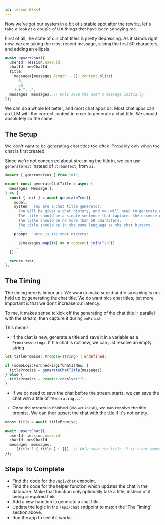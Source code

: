 ```yaml
---
id: lesson-68xs4
---
```


Now we've got our system in a bit of a stable spot after the rewrite, let's take a look at a couple of UX things that have been annoying me.

First of all, the state of our chat titles is pretty depressing. As it stands right now, we are taking the most recent message, slicing the first 50 characters, and adding an ellipsis.

```ts
await upsertChat({
  userId: session.user.id,
  chatId: newChatId,
  title:
    messages[messages.length - 1]!.content.slice(
      0,
      50,
    ) + "...",
  messages: messages, // Only save the user's message initially
});
```

We can do a whole lot better, and most chat apps do. Most chat apps call an LLM with the correct context in order to generate a chat title. We should absolutely do the same.

## The Setup

We don't want to be generating chat titles too often. Probably only when the chat is first created.

Since we're not concerned about streaming the title in, we can use `generateText` instead of `streamText`, from `ai`.

```ts
import { generateText } from "ai";

export const generateChatTitle = async (
  messages: Message[],
) => {
  const { text } = await generateText({
    model,
    system: `You are a chat title generator.
      You will be given a chat history, and you will need to generate a title for the chat.
      The title should be a single sentence that captures the essence of the chat.
      The title should be no more than 50 characters.
      The title should be in the same language as the chat history.
      `,
    prompt: `Here is the chat history:

      ${messages.map((m) => m.content).join("\n")}
    `,
  });

  return text;
};
```

## The Timing

The timing here is important. We want to make sure that the streaming is not held up by generating the chat title. We do want nice chat titles, but more important is that we don't increase our latency.

To me, it makes sense to kick off the generating of the chat title in parallel with the stream, then capture it during `onFinish`.

This means:

- If the chat is new, generate a title and save it in a variable as a `Promise<string>`. If the chat is not new, we can just resolve an empty string.

```ts
let titlePromise: Promise<string> | undefined;

if (someLogicForCheckingIfChatIsNew) {
  titlePromise = generateChatTitle(messages);
} else {
  titlePromise = Promise.resolve("");
}
```

- If we do need to save the chat before the stream starts, we can save the chat with a title of `"Generating..."`.

- Once the stream is finished (via `onFinish`), we can resolve the title promise. We can then upsert the chat with the title if it's not empty.

```ts
const title = await titlePromise;

await upsertChat({
  userId: session.user.id,
  chatId: newChatId,
  messages: messages,
  ...(title ? { title } : {}), // Only save the title if it's not empty
});
```

## Steps To Complete

- Find the code for the `/api/chat` endpoint.
- Find the code for the helper function which updates the chat in the database. Make that function only optionally take a title, instead of it being a required field.
- Add a new function to generate a chat title.
- Update the logic in the `/api/chat` endpoint to match the 'The Timing' section above.
- Run the app to see if it works.
